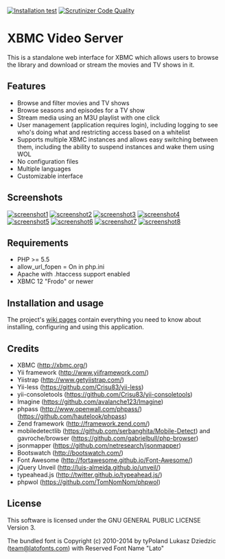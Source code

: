 [![Installation test](https://github.com/Jalle19/xbmc-video-server/actions/workflows/installation-test.yml/badge.svg?branch=master)](https://github.com/Jalle19/xbmc-video-server/actions/workflows/installation-test.yml)
[![Scrutinizer Code Quality](https://scrutinizer-ci.com/g/Jalle19/xbmc-video-server/badges/quality-score.png?b=master)](https://scrutinizer-ci.com/g/Jalle19/xbmc-video-server/?branch=master)

XBMC Video Server
=================

This is a standalone web interface for XBMC which allows users to browse the library and download or stream the movies and TV shows in it.

Features
--------

* Browse and filter movies and TV shows
* Browse seasons and episodes for a TV show
* Stream media using an M3U playlist with one click
* User management (application requires login), including logging to see who's doing what and restricting access based on a whitelist
* Supports multiple XBMC instances and allows easy switching between them, including the ability to suspend instances and wake them using WOL
* No configuration files
* Multiple languages
* Customizable interface

Screenshots
-----------

[![screenshot1](http://8.t.imgbox.com/nBiLdhfD.jpg)](http://i.imgbox.com/nBiLdhfD.png) 
[![screenshot2](http://9.t.imgbox.com/5mvkZ94f.jpg)](http://i.imgbox.com/5mvkZ94f.png) 
[![screenshot3](http://1.t.imgbox.com/0WsVzmzT.jpg)](http://i.imgbox.com/0WsVzmzT.png) 
[![screenshot4](http://6.t.imgbox.com/XaIUObRu.jpg)](http://i.imgbox.com/XaIUObRu.png) 
[![screenshot5](http://4.t.imgbox.com/9dI7zzJk.jpg)](http://i.imgbox.com/9dI7zzJk.png) 
[![screenshot6](http://5.t.imgbox.com/H97dUCsL.jpg)](http://i.imgbox.com/H97dUCsL.png) 
[![screenshot7](http://8.t.imgbox.com/NyEP3MDa.jpg)](http://i.imgbox.com/NyEP3MDa.png) 
[![screenshot8](http://8.t.imgbox.com/yRTNvPbS.jpg)](http://i.imgbox.com/yRTNvPbS.png)

Requirements
------------

* PHP >= 5.5
* allow_url_fopen = On in php.ini
* Apache with .htaccess support enabled
* XBMC 12 "Frodo" or newer

Installation and usage
----------------------

The project's [wiki pages](https://github.com/Jalle19/xbmc-video-server/wiki) contain everything you need to know about installing, configuring and using this application.

Credits
-------

* XBMC (http://xbmc.org/)
* Yii framework (http://www.yiiframework.com/)
* Yiistrap (http://www.getyiistrap.com/)
* Yii-less (https://github.com/Crisu83/yii-less)
* yii-consoletools (https://github.com/Crisu83/yii-consoletools)
* Imagine (https://github.com/avalanche123/Imagine)
* phpass (http://www.openwall.com/phpass/) (https://github.com/hautelook/phpass)
* Zend framework (http://framework.zend.com/)
* mobiledetectlib (https://github.com/serbanghita/Mobile-Detect) and gavroche/browser (https://github.com/gabrielbull/php-browser)
* jsonmapper (https://github.com/netresearch/jsonmapper)
* Bootswatch (http://bootswatch.com/)
* Font Awesome (http://fortawesome.github.io/Font-Awesome/)
* jQuery Unveil (http://luis-almeida.github.io/unveil/)
* typeahead.js (http://twitter.github.io/typeahead.js/)
* phpwol (https://github.com/TomNomNom/phpwol)

License
-------

This software is licensed under the GNU GENERAL PUBLIC LICENSE Version 3.

The bundled font is Copyright (c) 2010-2014 by tyPoland Lukasz Dziedzic (team@latofonts.com) with Reserved Font Name 
"Lato"
